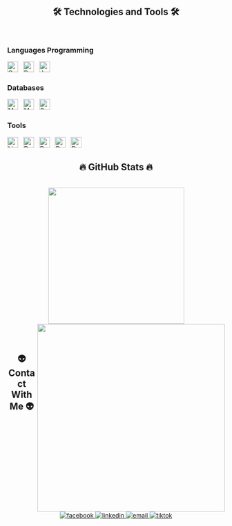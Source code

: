 <br>
<h2 align="center">🛠 Technologies and Tools 🛠</h2>
<br>

<h3>Languages Programming</h3>
<!-- https://simpleicons.org/ -->
<span><img src="https://img.shields.io/badge/Golang-282C34?logo=goland&logoColor=61DAFB" alt="Golang logo" title="Golang" height="25" /></span>
&nbsp;
<span><img src="https://img.shields.io/badge/Python-282C34?logo=python" alt="Python logo" title="Python" height="25" /></span>
&nbsp;
<span><img src="https://img.shields.io/badge/JavaScript-282C34?logo=javascript&logoColor=F7DF1E" alt="JavaScript logo" title="JavaScript" height="25" /></span>
&nbsp;

<h3>Databases</h3>
<!-- https://simpleicons.org/ -->
<span><img src="https://img.shields.io/badge/Mysql-282C34?logo=mysql" alt="Mysql logo" title="Mysql" height="25" /></span>
&nbsp;
<span><img src="https://img.shields.io/badge/MongoDB-282C34?logo=mongodb" alt="MongoDB logo" title="MongoDB" height="25" /></span>
&nbsp;
<span><img src="https://img.shields.io/badge/Oracle-282C34?logo=oracle&logoColor=FF0000" alt="Oracle logo" title="Oracle" height="25" /></span>
&nbsp;

<h3>Tools</h3>
<span><img src="https://img.shields.io/badge/Linux-282C34?logo=linux" alt="Linux logo" title="Docker" height="25" /></span>
&nbsp;
<span><img src="https://img.shields.io/badge/Docker-282C34?logo=docker" alt="Docker logo" title="Docker" height="25" /></span>
&nbsp;
<span><img src="https://img.shields.io/badge/Redis-282C34?logo=redis" alt="Docker logo" title="Redis" height="25" /></span>
&nbsp;
<span><img src="https://img.shields.io/badge/RabbitMQ-282C34?logo=rabbitmq" alt="Docker logo" title="RabbitMQ" height="25" /></span>
&nbsp;
<span><img src="https://img.shields.io/badge/Git-282C34?logo=git" alt="Docker logo" title="Git" height="25" /></span>
&nbsp;

<br>
<h2 align="center">🔥 GitHub Stats 🔥</h2>
<!-- https://github.com/anuraghazra/github-readme-stats -->
<br>
<div style="margin-bottom: 20px;" align=center>
  <a href="#" title="quaan2hand">
    <img width="315" align="center" src="https://github-readme-stats.vercel.app/api/top-langs/?username=quaan2hand&hide=c%23,powershell,Mathematica,Ruby,Objective-C,Objective-C%2b%2b,Cuda&title_color=61dafb&text_color=ffffff&icon_color=61dafb&bg_color=20232a&langs_count=8&layout=compact&border_color=61dafb&hide_border=true" />
  </a>
  <a href="#" title="quaan2hand">
    <img align="right" width="434" src="https://github-readme-stats.vercel.app/api?username=quaan2hand&show_icons=true&theme=react&border_color=61dafb&hide_border=true" />
  </a>

</div>

<br>
<h2 align="center">👽 Contact With Me 👽</h2>
<br>

<!-- https://icons8.com -->
<div align="center">
  <a href="https://www.facebook.com/huynhngocquan6499" target="blank">
    <img src="https://img.icons8.com/bubbles/100/000000/facebook-new.png" alt="facebook" />
  </a>
  <a href="https://www.linkedin.com/in/quaan2hand" target="blank">
    <img src="https://img.icons8.com/bubbles/100/000000/linkedin.png" alt="linkedin" />
  </a>
  <a href="mailto:hnquan.6499@gmail.com" target="top">
    <img src="https://img.icons8.com/bubbles/100/000000/apple-mail.png" alt="email" />
  </a>
  <a href="https://www.tiktok.com/@hnqdev" target="top">
    <img src="https://img.icons8.com/bubbles/100/000000/tiktok.png" alt="tiktok" />
  </a>
</div>
